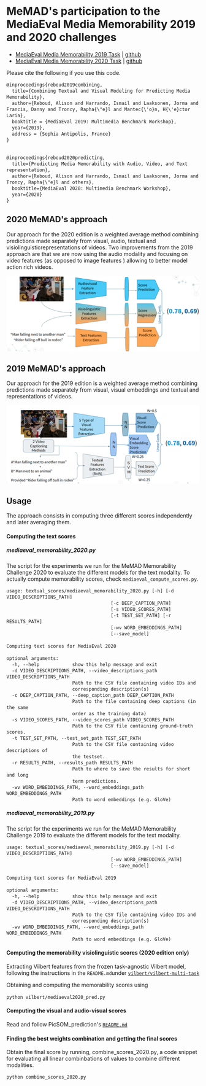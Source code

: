 # MeMAD's participation to the MediaEval Media Memorability 2019 and 2020 challenges

 - [MediaEval Media Memorability 2019 Task](http://www.multimediaeval.org/mediaeval2019/memorability/) | [github](https://github.com/multimediaeval/2019-Predicting-Media-Memorability-Task)
 - [MediaEval Media Memorability 2020 Task](https://multimediaeval.github.io/editions/2020/tasks/memorability/) | [github](https://github.com/multimediaeval/2020-Predicting-Media-Memorability-Task)

Please cite the following if you use this code.
```
@inproceedings{reboud2019combining,
  title={Combining Textual and Visual Modeling for Predicting Media Memorability},
  author={Reboud, Alison and Harrando, Ismail and Laaksonen, Jorma and Francis, Danny and Troncy, Rapha{\"e}l and Mantec{\'o}n, H{\'e}ctor Laria},
  booktitle = {MediaEval 2019: Multimedia Benchmark Workshop},
  year={2019},
  address = {Sophia Antipolis, France}
}


```


```
@inproceedings{reboud2020predicting,
  title={Predicting Media Memorability with Audio, Video, and Text representation},
  author={Reboud, Alison and Harrando, Ismail and Laaksonen, Jorma and Troncy, Rapha{\"e}l and others},
  booktitle={MediaEval 2020: Multimedia Benchmark Workshop},
  year={2020}
}
```
## 2020 MeMAD's approach

Our approach for the 2020 edition is a weighted average method combining predictions made separately from visual, audio, textual and visiolinguisticrepresentations of videos. Two improvements from the 2019 approach are that we are now using the audio modality and focusing on video features (as opposed to image features ) allowing to better model action rich videos.

![Model architecture](./images/2020_architecture.png)


## 2019 MeMAD's approach


Our approach for the 2019 edition is a weighted average method combining predictions made separately from visual, visual embeddings  and textual and representations of videos.

![Model architecture](./images/2019_architecture.png)



## Usage

The approach consists in computing three different scores independently and later averaging them. 


#### Computing the text scores
##### mediaeval_memorability_2020.py
The script for the experiments we run for the MeMAD Memorability Challenge 2020 to evaluate the different models for the text modality.
To actually compute memorability scores, check `mediaeval_compute_scores.py`.

```
usage: textual_scores/mediaeval_memorability_2020.py [-h] [-d VIDEO_DESCRIPTIONS_PATH]
                                      [-c DEEP_CAPTION_PATH]
                                      [-s VIDEO_SCORES_PATH]
                                      [-t TEST_SET_PATH] [-r RESULTS_PATH]
                                      [-wv WORD_EMBEDDINGS_PATH]
                                      [--save_model]

Computing text scores for MediaEval 2020

optional arguments:
  -h, --help            show this help message and exit
  -d VIDEO_DESCRIPTIONS_PATH, --video_descriptions_path VIDEO_DESCRIPTIONS_PATH
                        Path to the CSV file containing video IDs and
                        corresponding description(s)
  -c DEEP_CAPTION_PATH, --deep_caption_path DEEP_CAPTION_PATH
                        Path to the file containing deep captions (in the same
                        order as the training data)
  -s VIDEO_SCORES_PATH, --video_scores_path VIDEO_SCORES_PATH
                        Path to the CSV file containing ground-truth scores.
  -t TEST_SET_PATH, --test_set_path TEST_SET_PATH
                        Path to the CSV file containing video descriptions of
                        the testset.
  -r RESULTS_PATH, --results_path RESULTS_PATH
                        Path to where to save the results for short and long
                        term predictions.
  -wv WORD_EMBEDDINGS_PATH, --word_embeddings_path WORD_EMBEDDINGS_PATH
                        Path to word embeddings (e.g. GloVe)
```


##### mediaeval_memorability_2019.py

The script for the experiments we run for the MeMAD Memorability Challenge 2019 to evaluate the different models for the text modality.

```
usage: textual_scores/mediaeval_memorability_2019.py [-h] [-d VIDEO_DESCRIPTIONS_PATH]
                                      [-wv WORD_EMBEDDINGS_PATH]
                                      [--save_model]

Computing text scores for MediaEval 2019

optional arguments:
  -h, --help            show this help message and exit
  -d VIDEO_DESCRIPTIONS_PATH, --video_descriptions_path VIDEO_DESCRIPTIONS_PATH
                        Path to the CSV file containing video IDs and
                        corresponding description(s)
  -wv WORD_EMBEDDINGS_PATH, --word_embeddings_path WORD_EMBEDDINGS_PATH
                        Path to word embeddings (e.g. GloVe)

```



#### Computing the memorability visiolinguistic scores (2020 edition only)

 Extracting Vilbert features from the frozen task-agnostic Vilbert model, following the instructions in the  `README.md`under 
[`vilbert/vilbert-multi-task`](./vilbert/vilbert-multi-task-master/)




Obtaining  and computing the memorability scores using 

``` python vilbert/mediaeval2020_pred.py ```


#### Computing the visual and audio-visual scores

Read and follow PicSOM_prediction's [`README.md`](./PicSOM_prediction/)

#### Finding the best weights combination and getting the final scores


Obtain the final score by running, combine_scores_2020.py, a code snippet for evaluating all linear combinbations of values to combine different modalities.

```
python combine_scores_2020.py
```
